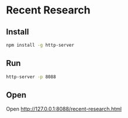 # Recent Research

## Install

```bash
npm install -g http-server
```

## Run

```bash
http-server -p 8088
```

## Open

Open <http://127.0.0.1:8088/recent-research.html>
